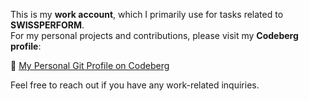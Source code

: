 This is my **work account**, which I primarily use for tasks related to **SWISSPERFORM**.  
For my personal projects and contributions, please visit my **Codeberg profile**:  

🔗 [My Personal Git Profile on Codeberg](https://codeberg.org/latzo)  

Feel free to reach out if you have any work-related inquiries.  

<!--
**Latzox/Latzox** is a ✨ _special_ ✨ repository because its `README.md` (this file) appears on your GitHub profile.

Here are some ideas to get you started:

- 🔭 I’m currently working on ...
- 🌱 I’m currently learning ...
- 👯 I’m looking to collaborate on ...
- 🤔 I’m looking for help with ...
- 💬 Ask me about ...
- 📫 How to reach me: ...
- 😄 Pronouns: ...
- ⚡ Fun fact: ...
-->
